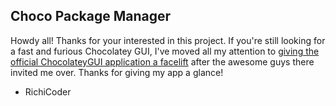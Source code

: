 ## Choco Package Manager ##

Howdy all! Thanks for your interested in this project. If you're still looking for a fast and furious Chocolatey GUI, I've moved all my attention to [giving the official ChocolateyGUI application a facelift](https://github.com/chocolatey/ChocolateyGUI/tree/wpf_refresh) after the awesome guys there invited me over. Thanks for giving my app a glance!

- RichiCoder
